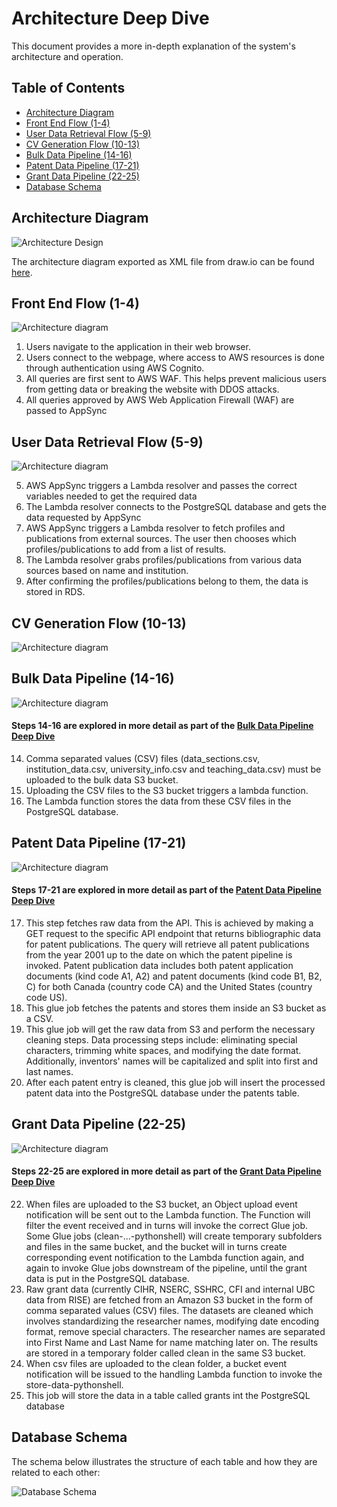 # Architecture Deep Dive
This document provides a more in-depth explanation of the system's architecture and operation.


## Table of Contents
<!-- no toc -->
- [Architecture Diagram](#architecture-diagram)
- [Front End Flow (1-4)](#front-end-flow-1-4)
- [User Data Retrieval Flow (5-9)](#user-data-retrieval-flow-5-9)
- [CV Generation Flow (10-13)](#cv-generation-flow-10-13)
- [Bulk Data Pipeline (14-16)](#bulk-data-pipeline-14-16)
- [Patent Data Pipeline (17-21)](#patent-data-pipeline-17-21)
- [Grant Data Pipeline (22-25)](#grant-data-pipeline-21-25)
- [Database Schema](#database-schema)

## Architecture Diagram
![Architecture Design](../docs/architecture/FacultyCV_architecture.drawio.png)

The architecture diagram exported as XML file from draw.io can be found [here](../docs/architecture/FacultyCV_architecture.drawio.xml).


## Front End Flow (1-4)
![Architecture diagram](../docs/architecture/FacultyCVFrontEnd.drawio.png)

1. Users navigate to the application in their web browser.
2. Users connect to the webpage, where access to AWS resources is done through authentication using AWS Cognito.
3. All queries are first sent to AWS WAF. This helps prevent malicious users from getting data or breaking the website with DDOS attacks.
4. All queries approved by AWS Web Application Firewall (WAF) are passed to AppSync
  

## User Data Retrieval Flow (5-9)

![Architecture diagram](../docs/architecture/FacultyCVUserDataRetrieval.drawio.png)

5. AWS AppSync triggers a Lambda resolver and passes the correct variables needed to get the required data  
6. The Lambda resolver connects to the PostgreSQL database and gets the data requested by AppSync  
7. AWS AppSync triggers a Lambda resolver to fetch profiles and publications from external sources. The user then chooses which profiles/publications to add from a list of results.  
8. The Lambda resolver grabs profiles/publications from various data sources based on name and institution.  
9. After confirming the profiles/publications belong to them, the data is stored in RDS.  


## CV Generation Flow (10-13)
![Architecture diagram](../docs/architecture/)


## Bulk Data Pipeline (14-16)
![Architecture diagram](../docs/architecture/FacultyCVBulkData.drawio.png)

#### Steps 14-16 are explored in more detail as part of the [Bulk Data Pipeline Deep Dive](/docs/BulkDataPipelineDeepDive.md)

14. Comma separated values (CSV) files (data_sections.csv, institution_data.csv, university_info.csv and teaching_data.csv) must be uploaded to the bulk data S3 bucket.
15. Uploading the CSV files to the S3 bucket triggers a lambda function.
16. The Lambda function stores the data from these CSV files in the PostgreSQL database.

## Patent Data Pipeline (17-21)
![Architecture diagram](../docs/architecture/FacultyCVPatentData.drawio.png)

#### Steps 17-21 are explored in more detail as part of the [Patent Data Pipeline Deep Dive](/docs/PatentDataPipelineDeepDive.md)

17.  This step fetches raw data from the API. This is achieved by making a GET request to the specific API endpoint that returns bibliographic data for patent publications. The query will retrieve all patent publications from the year 2001 up to the date on which the patent pipeline is invoked. Patent publication data includes both patent application documents (kind code A1, A2) and patent documents (kind code B1, B2, C) for both Canada (country code CA) and the United States (country code US).
18. This glue job fetches the patents and stores them inside an S3 bucket as a CSV.
19. This glue job will get the raw data from S3 and perform the necessary cleaning steps. Data processing steps include: eliminating special characters, trimming white spaces, and modifying the date format. Additionally, inventors' names will be capitalized and split into first and last names.
20. After each patent entry is cleaned, this glue job will insert the processed patent data into the PostgreSQL database under the patents table.

## Grant Data Pipeline (22-25)
![Architecture diagram](../docs/architecture/FacultyCVGrantData.drawio.png)

#### Steps 22-25 are explored in more detail as part of the [Grant Data Pipeline Deep Dive](/docs/GrantDataPipelineDeepDive.md)

22. When files are uploaded to the S3 bucket, an Object upload event notification will be sent out to the Lambda function. The Function will filter the event received and in turns will invoke the correct Glue job. Some Glue jobs (clean-...-pythonshell) will create temporary subfolders and files in the same bucket, and the bucket will in turns create corresponding event notification to the Lambda function again, and again to invoke Glue jobs downstream of the pipeline, until the grant data is put in the PostgreSQL database.
23. Raw grant data (currently CIHR, NSERC, SSHRC, CFI and internal UBC data from RISE) are fetched from an Amazon S3 bucket in the form of comma separated values (CSV) files. The datasets are cleaned which involves standardizing the researcher names, modifying date encoding format, remove special characters. The researcher names are separated into First Name and Last Name for name matching later on. The results are stored in a temporary folder called clean in the same S3 bucket.
24. When csv files are uploaded to the clean folder, a bucket event notification will be issued to the handling Lambda function to invoke the store-data-pythonshell. 
25. This job will store the data in a table called grants int the PostgreSQL database

## Database Schema
The schema below illustrates the structure of each table and how they are related to each other:

![Database Schema](../docs/images/Faculty_CV_RDS_DB_Schema.png)